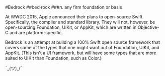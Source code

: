 #Bedrock
##bed·rock
###*n.* any firm foundation or basis

At WWDC 2015, Apple announced their plans to open-source Swift. Specifically, the compiler and standard library. They will not, however, be open-sourcing Foundation, UIKit, or AppKit, which are written in Objective-C and are platform-specific.

Bedrock is an attempt at building a 100% Swift open source framework that covers some of the types that one might want out of Foundation, UIKit, and AppKit. (This isn't a UI framework, but will have some types that are more suited to UIKit than Foundation, such as Color.)

¯\_(ツ)_/¯
